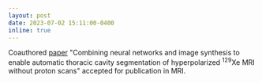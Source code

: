 ```yaml
---
layout: post
date: 2023-07-02 15:11:00-0400
inline: true
---
```


Coauthored [paper](https://www.sciencedirect.com/science/article/abs/pii/S0730725X23001170) "Combining neural networks and image synthesis to enable automatic thoracic cavity segmentation of hyperpolarized <sup>129</sup>Xe MRI without proton scans" accepted for publication in MRI.
